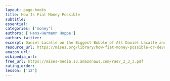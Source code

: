 ```yaml
---
layout: page-books
title: How Is Fiat Money Possible
subtitle: 
essential: 
categories: ['money']
authors: ['Hans-Hermann Hoppe']
authors_twitter: 
excerpt: Daniel Lacalle on the Biggest Bubble of All Daniel Lacalle and Jeff Deist discuss why all of us have a stake in seeing central bank balance sheets shrink..
resource_url: https://mises.org/library/how-fiat-money-possible-or-devolution-money-and-credit
amazon_url: 
wikipedia_url: 
free_url: https://mises-media.s3.amazonaws.com/rae7_2_3_3.pdf
rating_order: 
lesson: ['12']
---
```

